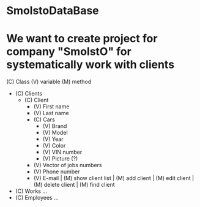 SmolstoDataBase
===============
We want to create project for company "SmolstO" for systematically work with clients
===============
(C) Class
(V) variable
(M) method

* (C) Clients
  * (C) Client
    - (V) First name
    - (V) Last name
    * (C) Cars
      - (V) Brand
      - (V) Model
      - (V) Year
      - (V) Color
      - (V) VIN number
      - (V) Picture (?)
    - (V) Vector of jobs numbers
    - (V) Phone number
    - (V) E-mail
  | (M) show client list
  | (M) add client
  | (M) edit client
  | (M) delete client
  | (M) find client
* (C) Works
  ...
* (C) Employees
  ...
